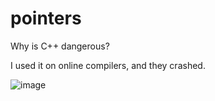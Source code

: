 # pointers
Why is C++ dangerous?


I used it on online compilers, and they crashed.


![image](https://github.com/a8kj7sea/pointers/assets/104179839/2dc24de1-b251-440f-9c02-5fb6028a0816)

